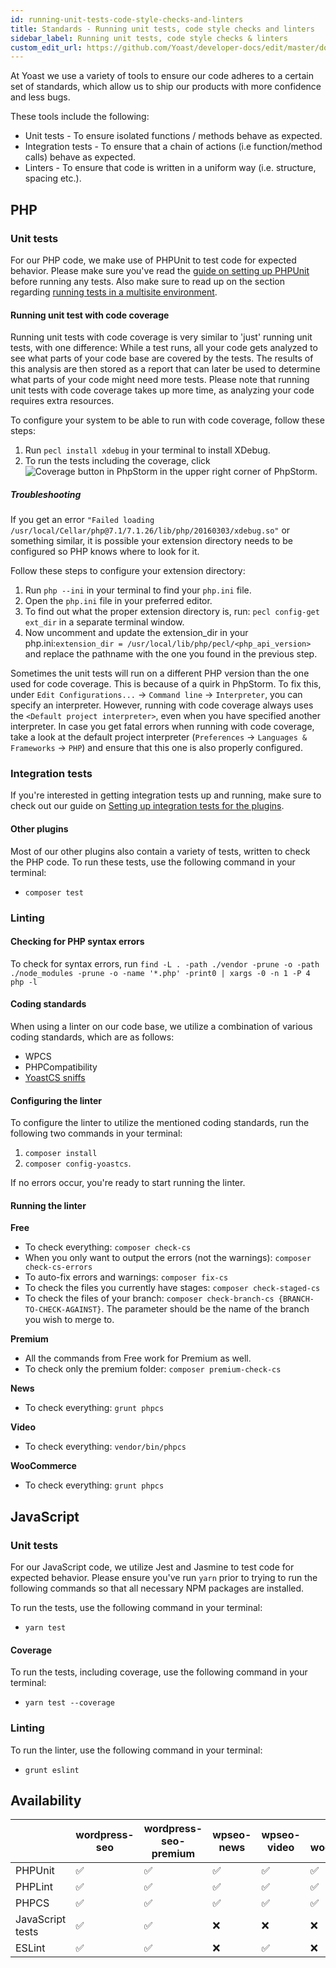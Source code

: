 ```yaml
---
id: running-unit-tests-code-style-checks-and-linters
title: Standards - Running unit tests, code style checks and linters
sidebar_label: Running unit tests, code style checks & linters
custom_edit_url: https://github.com/Yoast/developer-docs/edit/master/docs/standards/running-unit-tests-code-style-checks-and-linters.md
---
```

At Yoast we use a variety of tools to ensure our code adheres to a certain set of standards, which allow us to ship our products with more confidence and less bugs.

These tools include the following:

* Unit tests - To ensure isolated functions / methods behave as expected.
* Integration tests - To ensure that a chain of actions (i.e function/method calls) behave as expected.
* Linters - To ensure that code is written in a uniform way (i.e. structure, spacing etc.).

## PHP
### Unit tests
For our PHP code, we make use of PHPUnit to test code for expected behavior. Please make sure you've read the [guide on setting up PHPUnit](development-setup.md#setting-up-phpunit) before running any tests.
Also make sure to read up on the section regarding [running tests in a multisite environment](development-setup.md#running-multisite-tests).

#### Running unit test with code coverage

Running unit tests with code coverage is very similar to 'just' running unit tests, with one difference: While a test runs, all your code gets analyzed to see what parts of your code base are covered by the tests.
The results of this analysis are then stored as a report that can later be used to determine what parts of your code might need more tests. Please note that running unit tests with code coverage takes up more time, as analyzing your code requires extra resources.

To configure your system to be able to run with code coverage, follow these steps:

1. Run `pecl install xdebug` in your terminal to install XDebug.
1. To run the tests including the coverage, click <img alt="Coverage button in PhpStorm" src="https://user-images.githubusercontent.com/17744553/53946611-714ab580-40c4-11e9-85b6-fde5576e4609.png" /> in the upper right corner of PhpStorm.

##### Troubleshooting

If you get an error `"Failed loading /usr/local/Cellar/php@7.1/7.1.26/lib/php/20160303/xdebug.so"` or something similar, it is possible your extension directory needs to be configured so PHP knows where to look for it.

Follow these steps to configure your extension directory:

1. Run `php --ini` in your terminal to find your `php.ini` file.
1. Open the `php.ini` file in your preferred editor.
1. To find out what the proper extension directory is, run: `pecl config-get ext_dir` in a separate terminal window.
1. Now uncomment and update the extension_dir in your php.ini:`extension_dir = /usr/local/lib/php/pecl/<php_api_version>` and replace the pathname with the one you found in the previous step.

Sometimes the unit tests will run on a different PHP version than the one used for code coverage. This is because of a quirk in PhpStorm.
To fix this, under `Edit Configurations...` -> `Command line` -> `Interpreter`, you can specify an interpreter. However, running with code coverage always uses the `<Default project interpreter>`, even when you have specified another interpreter. In case you get fatal errors when running with code coverage, take a look at the default project interpreter (`Preferences` -> `Languages & Frameworks` -> `PHP`) and ensure that this one is also properly configured.

### Integration tests

If you're interested in getting integration tests up and running, make sure to check out our guide on [Setting up integration tests for the plugins](setting-up-integration-tests-for-the-plugins.md).

#### Other plugins
Most of our other plugins also contain a variety of tests, written to check the PHP code. To run these tests, use the following command in your terminal:
* `composer test`

### Linting
#### Checking for PHP syntax errors
To check for syntax errors, run `find -L . -path ./vendor -prune -o -path ./node_modules -prune -o -name '*.php' -print0 | xargs -0 -n 1 -P 4 php -l`

#### Coding standards
When using a linter on our code base, we utilize a combination of various coding standards, which are as follows:
* WPCS
* PHPCompatibility
* [YoastCS sniffs](https://github.com/Yoast/yoastcs)

#### Configuring the linter
To configure the linter to utilize the mentioned coding standards, run the following two commands in your terminal:

1. `composer install`
1. `composer config-yoastcs`.

If no errors occur, you're ready to start running the linter.

#### Running the linter

**Free**
* To check everything: `composer check-cs`
* When you only want to output the errors (not the warnings): `composer check-cs-errors`
* To auto-fix errors and warnings: `composer fix-cs`
* To check the files you currently have stages: `composer check-staged-cs`
* To check the files of your branch: `composer check-branch-cs {BRANCH-TO-CHECK-AGAINST}`. The parameter should be the name of the branch you wish to merge to.

**Premium**
* All the commands from Free work for Premium as well.
* To check only the premium folder: `composer premium-check-cs`

**News**
* To check everything: `grunt phpcs`

**Video**
* To check everything: `vendor/bin/phpcs`

**WooCommerce**
* To check everything: `grunt phpcs`

## JavaScript
### Unit tests
For our JavaScript code, we utilize Jest and Jasmine to test code for expected behavior. Please ensure you've run `yarn` prior to trying to run the following commands so that all necessary NPM packages are installed.

To run the tests, use the following command in your terminal:
* `yarn test`

#### Coverage
To run the tests, including coverage, use the following command in your terminal:
* `yarn test --coverage`

### Linting
To run the linter, use the following command in your terminal:
* `grunt eslint`

## Availability
|                  | wordpress-seo | wordpress-seo-premium | wpseo-news | wpseo-video | wpseo-woocommerce |
|------------------|---------------|-----------------------|------------|-------------|-------------------|
| PHPUnit          | ✅            | ✅                   | ✅         | ✅          | ✅                |
| PHPLint          | ✅            | ✅                   | ✅         | ✅          | ✅                |
| PHPCS            | ✅            | ✅                   | ✅         | ✅          | ✅                |
| JavaScript tests | ✅            | ✅                   | ❌         | ❌          | ❌                |
| ESLint           | ✅            | ✅                   | ❌         | ✅          | ❌                |
